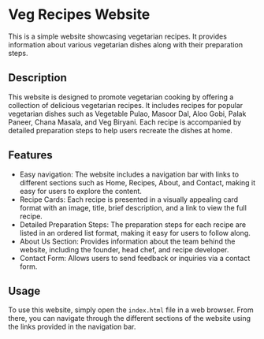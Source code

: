 # Veg Recipes Website

This is a simple website showcasing vegetarian recipes. It provides information about various vegetarian dishes along with their preparation steps.

## Description

This website is designed to promote vegetarian cooking by offering a collection of delicious vegetarian recipes. It includes recipes for popular vegetarian dishes such as Vegetable Pulao, Masoor Dal, Aloo Gobi, Palak Paneer, Chana Masala, and Veg Biryani. Each recipe is accompanied by detailed preparation steps to help users recreate the dishes at home.

## Features

- Easy navigation: The website includes a navigation bar with links to different sections such as Home, Recipes, About, and Contact, making it easy for users to explore the content.
- Recipe Cards: Each recipe is presented in a visually appealing card format with an image, title, brief description, and a link to view the full recipe.
- Detailed Preparation Steps: The preparation steps for each recipe are listed in an ordered list format, making it easy for users to follow along.
- About Us Section: Provides information about the team behind the website, including the founder, head chef, and recipe developer.
- Contact Form: Allows users to send feedback or inquiries via a contact form.

## Usage

To use this website, simply open the `index.html` file in a web browser. From there, you can navigate through the different sections of the website using the links provided in the navigation bar.


